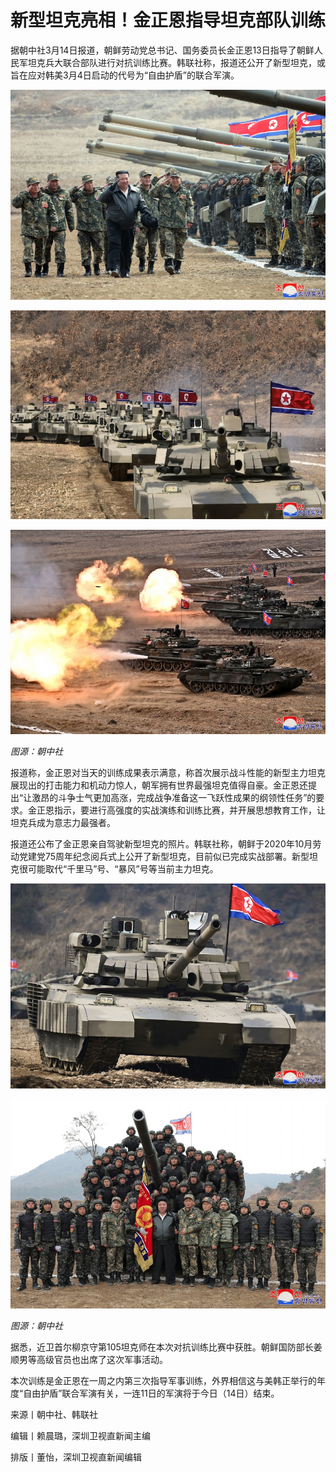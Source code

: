 # 新型坦克亮相！金正恩指导坦克部队训练

据朝中社3月14日报道，朝鲜劳动党总书记、国务委员长金正恩13日指导了朝鲜人民军坦克兵大联合部队进行对抗训练比赛。韩联社称，报道还公开了新型坦克，或旨在应对韩美3月4日启动的代号为“自由护盾”的联合军演。

![b32677e0e1516de766e9ac99102ed3ec.jpg](https://raw.githubusercontent.com/qqhsx/qqnews_image/main/2024/03/14/新型坦克亮相！金正恩指导坦克部队训练/b32677e0e1516de766e9ac99102ed3ec.jpg)

![a80830c9764eef90864ef64f845c0940.jpg](https://raw.githubusercontent.com/qqhsx/qqnews_image/main/2024/03/14/新型坦克亮相！金正恩指导坦克部队训练/a80830c9764eef90864ef64f845c0940.jpg)

![1a234b11c9587ac26ae551d58435a603.jpg](https://raw.githubusercontent.com/qqhsx/qqnews_image/main/2024/03/14/新型坦克亮相！金正恩指导坦克部队训练/1a234b11c9587ac26ae551d58435a603.jpg)

_图源：朝中社_

报道称，金正恩对当天的训练成果表示满意，称首次展示战斗性能的新型主力坦克展现出的打击能力和机动力惊人，朝军拥有世界最强坦克值得自豪。金正恩还提出“让激昂的斗争士气更加高涨，完成战争准备这一飞跃性成果的纲领性任务”的要求。金正恩指示，要进行高强度的实战演练和训练比赛，并开展思想教育工作，让坦克兵成为意志力最强者。

报道还公布了金正恩亲自驾驶新型坦克的照片。韩联社称，朝鲜于2020年10月劳动党建党75周年纪念阅兵式上公开了新型坦克，目前似已完成实战部署。新型坦克很可能取代“千里马”号、“暴风”号等当前主力坦克。

![13347039ba5272dde2ed86a7a058e73c.jpg](https://raw.githubusercontent.com/qqhsx/qqnews_image/main/2024/03/14/新型坦克亮相！金正恩指导坦克部队训练/13347039ba5272dde2ed86a7a058e73c.jpg)

![4a0292982a3a2d319df916d9c5fc7f88.jpg](https://raw.githubusercontent.com/qqhsx/qqnews_image/main/2024/03/14/新型坦克亮相！金正恩指导坦克部队训练/4a0292982a3a2d319df916d9c5fc7f88.jpg)

_图源：朝中社_

据悉，近卫首尔柳京守第105坦克师在本次对抗训练比赛中获胜。朝鲜国防部长姜顺男等高级官员也出席了这次军事活动。

本次训练是金正恩在一周之内第三次指导军事训练，外界相信这与美韩正举行的年度“自由护盾”联合军演有关，一连11日的军演将于今日（14日）结束。

来源丨朝中社、韩联社

编辑丨赖晨璐，深圳卫视直新闻主编

排版丨董怡，深圳卫视直新闻编辑

